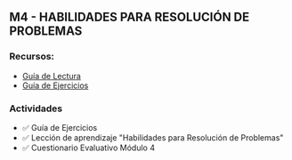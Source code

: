 ## M4 - HABILIDADES PARA RESOLUCIÓN DE PROBLEMAS

### Recursos:

- [Guía de Lectura](https://tup.sied.utn.edu.ar/pluginfile.php/286/mod_resource/content/5/M%C3%93DULO%20IV%20Final%20teor%C3%ADa.pdf)
- [Guía de Ejercicios](https://tup.sied.utn.edu.ar/pluginfile.php/3072/mod_resource/content/6/M4%20EJERCICIOS%20DE%20PR%C3%81CTICA%20Y%20REFUERZO%20DE%20HABILIDADES.pdf)

### Actividades

- ✅ Guía de Ejercicios
- ✅ Lección de aprendizaje "Habilidades para Resolución de Problemas"
- ✅ Cuestionario Evaluativo Módulo 4
